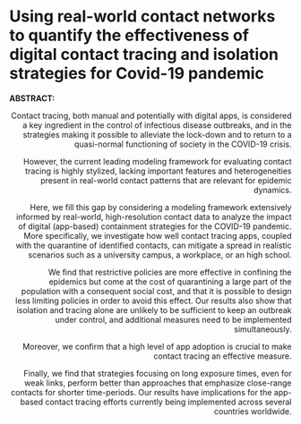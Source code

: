 # Using real-world contact networks to quantify the effectiveness of digital contact tracing and isolation strategies for Covid-19 pandemic

**ABSTRACT:**
<div style="text-align: right">
Contact tracing, both manual and potentially with digital apps, is considered a key ingredient in the control of infectious disease outbreaks, and in the strategies making it possible to alleviate the lock-down and to return to a quasi-normal functioning of society in the COVID-19 crisis.

However, the current leading modeling framework for evaluating contact tracing is highly stylized, lacking important features
and heterogeneities present in real-world contact patterns that are relevant for epidemic dynamics.

Here, we fill this gap by considering a modeling framework extensively informed by real-world, high-resolution contact data to analyze the impact of digital (app-based) containment strategies for the COVID-19 pandemic. More specifically, we investigate how well contact tracing apps, coupled with the quarantine of identified contacts, can mitigate a spread in realistic scenarios such as a university campus, a workplace, or an high school.

We find that restrictive policies are more effective in confining the epidemics but come at the cost of quarantining a large part of the population with a consequent social cost, and that it is possible to design less limiting policies in order to avoid this effect. Our results also show that isolation and tracing alone are unlikely to be sufficient to keep an outbreak under control, and additional measures need to be implemented simultaneously. 

Moreover, we confirm that a high level of app adoption is crucial to make contact tracing an effective measure.

Finally, we find that strategies focusing on long exposure times, even for weak links, perform better than approaches that emphasize close-range contacts for shorter time-periods. Our results have implications for the app-based contact tracing efforts currently being implemented across several countries worldwide.
</div>
